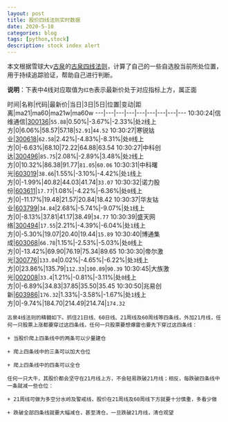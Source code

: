 ```yaml
---
layout: post
title: 股价四线法则实时数据
date: 2020-5-10
categories: blog
tags: [python,stock]
description: stock index alert
---
```



本文根据雪球大v[古泉](https://xueqiu.com/u/7148646888)的[古泉四线法则](https://xueqiu.com/7148646888/130498192)，计算了自己的一些自选股当前所处位置，用于持续追踪验证，帮助自己进行判断。

**说明**：下表中4线对应取值为`红色`表示最新价处于对应指标上方，属正面

时间|名称|代码|最新价|当日|3日|5日|位置|变动|距离|ma21|ma60|ma21w|ma60w
---|---|---|---|---|---|---|---|---
10:30:24|信维通信|[300136](https://xueqiu.com/S/SZ300136)|`55.88`|0.50%|-3.67%|-2.33%|处`2`线上方|0|6.06%|58.57|57.18|`52.91`|`44.52`
10:30:27|寒锐钴业|[300618](https://xueqiu.com/S/SZ300618)|`62.58`|2.42%|-4.83%|-8.31%|处`0`线上方|0|-6.63%|68.10|72.22|64.88|63.54
10:30:27|中科创达|[300496](https://xueqiu.com/S/SZ300496)|`85.75`|2.08%|-2.89%|3.48%|处`2`线上方|0|10.32%|86.38|91.77|`81.05`|`60.06`
10:30:31|中科曙光|[603019](https://xueqiu.com/S/SH603019)|`38.66`|1.55%|-3.10%|-4.42%|处`1`线上方|0|-1.99%|40.82|44.03|41.74|`33.07`
10:30:32|诺力股份|[603611](https://xueqiu.com/S/SH603611)|`17.77`|1.08%|-4.22%|-6.36%|处`0`线上方|0|-11.17%|19.48|21.57|20.84|18.42
10:30:37|华友钴业|[603799](https://xueqiu.com/S/SH603799)|`34.84`|2.68%|-5.74%|-9.07%|处`1`线上方|0|-8.13%|37.81|41.17|38.49|`34.77`
10:30:39|盛天网络|[300494](https://xueqiu.com/S/SZ300494)|`17.55`|2.21%|-4.39%|-6.04%|处`1`线上方|0|-5.30%|19.07|20.40|19.44|`15.89`
10:30:40|博通集成|[603068](https://xueqiu.com/S/SH603068)|`66.78`|1.15%|-2.53%|-5.03%|处`0`线上方|0|-13.42%|69.90|76.19|75.34|89.65
10:30:30|帝尔激光|[300776](https://xueqiu.com/S/SZ300776)|`133.04`|0.02%|-4.65%|-6.22%|处`3`线上方|0|23.86%|135.79|`112.33`|`100.89`|`90.39`
10:30:45|大族激光|[002008](https://xueqiu.com/S/SZ002008)|`33.4`|1.21%|-0.81%|-3.11%|处`0`线上方|0|-6.89%|34.83|37.85|35.50|35.45
10:30:50|兆易创新|[603986](https://xueqiu.com/S/SH603986)|`176.32`|1.33%|-3.58%|-1.67%|处`1`线上方|0|-9.74%|184.70|214.49|214.74|`174.32`

```
古泉4线法则的精髓如下。抓住21日线、60日线、21周线及60周线等四条线，外加21月线，任何一只股票上涨都要穿过这四条线，任何一只股票要想爆雷也要先下穿过这四条线：

+ 当股价爬上四条线中的两条可以少量建仓

+ 爬上四条线中的三条可以加大仓位

+ 爬上四条线中的四条可以全仓

任何一只大牛，其股价都会坚守在21月线上方，不会轻易跌破21月线；相反，每跌破四条线中一条就减一些仓位：

+ 21周线可做为多空分水岭及警戒线，股价在21周线及60周线下方就要十分慎重，多看少做

+ 跌破全部四条线就要大幅减仓，甚至清仓，一旦跌破21月线，清仓观望
```